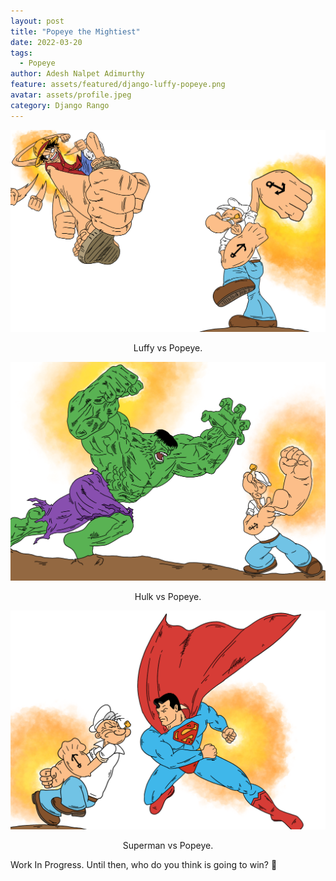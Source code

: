```yaml
---
layout: post
title: "Popeye the Mightiest"
date: 2022-03-20
tags:
  - Popeye
author: Adesh Nalpet Adimurthy
feature: assets/featured/django-luffy-popeye.png
avatar: assets/profile.jpeg
category: Django Rango
---
```


<img src="./assets/featured/django-luffy-popeye.png" /> 
<p style="text-align: center;">Luffy vs Popeye.</p>

<img src="./assets/featured/hulk-popeye.png" /> 
<p style="text-align: center;">Hulk vs Popeye.</p>

<img src="./assets/featured/superman-popeye.png" /> 
<p style="text-align: center;">Superman vs Popeye.</p>


Work In Progress.
Until then, who do you think is going to win? 🤔